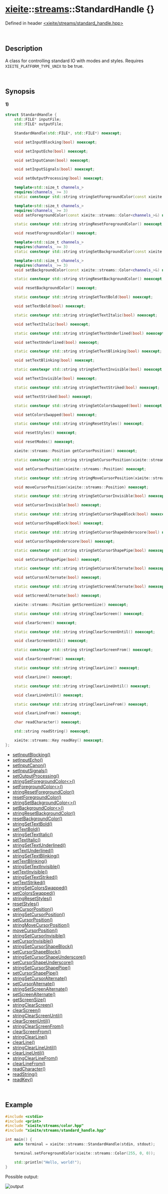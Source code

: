 # [xieite](../../xieite.md)\:\:[streams](../../streams.md)\:\:StandardHandle \{\}
Defined in header [<xieite/streams/standard_handle.hpp>](../../../include/xieite/streams/standard_handle.hpp)

&nbsp;

## Description
A class for controlling standard IO with modes and styles. Requires `XIEITE_PLATFORM_TYPE_UNIX` to be true.

&nbsp;

## Synopsis
#### 1)
```cpp
struct StandardHandle {
    std::FILE* inputFile;
    std::FILE* outputFile;

    StandardHandle(std::FILE*, std::FILE*) noexcept;

    void setInputBlocking(bool) noexcept;

    void setInputEcho(bool) noexcept;

    void setInputCanon(bool) noexcept;

    void setInputSignals(bool) noexcept;

    void setOutputProcessing(bool) noexcept;

    template<std::size_t channels_>
    requires(channels_ >= 3)
    static constexpr std::string stringSetForegroundColor(const xieite::streams::Color<channels_>&) noexcept;

    template<std::size_t channels_>
    requires(channels_ >= 3)
    void setForegroundColor(const xieite::streams::Color<channels_>&) noexcept;

    static constexpr std::string stringResetForegroundColor() noexcept;

    void resetForegroundColor() noexcept;

    template<std::size_t channels_>
    requires(channels_ >= 3)
    static constexpr std::string stringSetBackgroundColor(const xieite::streams::Color<channels_>&) noexcept;

    template<std::size_t channels_>
    requires(channels_ >= 3)
    void setBackgroundColor(const xieite::streams::Color<channels_>&) noexcept;

    static constexpr std::string stringResetBackgroundColor() noexcept;

    void resetBackgroundColor() noexcept;

    static constexpr std::string stringSetTextBold(bool) noexcept;

    void setTextBold(bool) noexcept;

    static constexpr std::string stringSetTextItalic(bool) noexcept;

    void setTextItalic(bool) noexcept;

    static constexpr std::string stringSetTextUnderlined(bool) noexcept;

    void setTextUnderlined(bool) noexcept;

    static constexpr std::string stringSetTextBlinking(bool) noexcept;

    void setTextBlinking(bool) noexcept;

    static constexpr std::string stringSetTextInvisible(bool) noexcept;

    void setTextInvisible(bool) noexcept;

    static constexpr std::string stringSetTextStriked(bool) noexcept;

    void setTextStriked(bool) noexcept;

    static constexpr std::string stringSetColorsSwapped(bool) noexcept;

    void setColorsSwapped(bool) noexcept;

    static constexpr std::string stringResetStyles() noexcept;

    void resetStyles() noexcept;

    void resetModes() noexcept;

    xieite::streams::Position getCursorPosition() noexcept;

    static constexpr std::string stringSetCursorPosition(xieite::streams::Position) noexcept;

    void setCursorPosition(xieite::streams::Position) noexcept;

    static constexpr std::string stringMoveCursorPosition(xieite::streams::Position) noexcept;

    void moveCursorPosition(xieite::streams::Position) noexcept;

    static constexpr std::string stringSetCursorInvisible(bool) noexcept;

    void setCursorInvisible(bool) noexcept;

    static constexpr std::string stringSetCursorShapeBlock(bool) noexcept;

    void setCursorShapeBlock(bool) noexcept;

    static constexpr std::string stringSetCursorShapeUnderscore(bool) noexcept;

    void setCursorShapeUnderscore(bool) noexcept;

    static constexpr std::string stringSetCursorShapePipe(bool) noexcept;

    void setCursorShapePipe(bool) noexcept;

    static constexpr std::string stringSetCursorAlternate(bool) noexcept;

    void setCursorAlternate(bool) noexcept;

    static constexpr std::string stringSetScreenAlternate(bool) noexcept;

    void setScreenAlternate(bool) noexcept;

    xieite::streams::Position getScreenSize() noexcept;

    static constexpr std::string stringClearScreen() noexcept;

    void clearScreen() noexcept;

    static constexpr std::string stringClearScreenUntil() noexcept;

    void clearScreenUntil() noexcept;

    static constexpr std::string stringClearScreenFrom() noexcept;

    void clearScreenFrom() noexcept;

    static constexpr std::string stringClearLine() noexcept;

    void clearLine() noexcept;

    static constexpr std::string stringClearLineUntil() noexcept;

    void clearLineUntil() noexcept;

    static constexpr std::string stringClearLineFrom() noexcept;

    void clearLineFrom() noexcept;

    char readCharacter() noexcept;

    std::string readString() noexcept;

    xieite::streams::Key readKey() noexcept;
};
```
- [setInputBlocking\(\)](./structures/standard_handle/1/set_input_blocking.md)
- [setInputEcho\(\)](./structures/standard_handle/1/set_input_echo.md)
- [setInputCanon\(\)](./structures/standard_handle/1/set_input_canon.md)
- [setInputSignals\(\)](./structures/standard_handle/1/set_input_signals.md)
- [setOutputProcessing\(\)](./structures/standard_handle/1/set_output_processing.md)
- [stringSetForegroundColor\<\>\(\)](./structures/standard_handle/1/string_set_foreground_color.md)
- [setForegroundColor\<\>\(\)](./structures/standard_handle/1/set_foreground_color.md)
- [stringResetForegroundColor\(\)](./structures/standard_handle/1/string_reset_foreground_color.md)
- [resetForegroundColor\(\)](./structures/standard_handle/1/reset_foreground_color.md)
- [stringSetBackgroundColor\<\>\(\)](./structures/standard_handle/1/string_set_background_color.md)
- [setBackgroundColor\<\>\(\)](./structures/standard_handle/1/set_background_color.md)
- [stringResetBackgroundColor\(\)](./structures/standard_handle/1/string_reset_background_color.md)
- [resetBackgroundColor\(\)](./structures/standard_handle/1/reset_background_color.md)
- [stringSetTextBold\(\)](./structures/standard_handle/1/string_set_text_bold.md)
- [setTextBold\(\)](./structures/standard_handle/1/set_text_bold.md)
- [stringSetTextItalic\(\)](./structures/standard_handle/1/string_set_text_italic.md)
- [setTextItalic\(\)](./structures/standard_handle/1/set_text_italic.md)
- [stringSetTextUnderlined\(\)](./structures/standard_handle/1/string_set_text_underlined.md)
- [setTextUnderlined\(\)](./structures/standard_handle/1/set_text_underlined.md)
- [stringSetTextBlinking\(\)](./structures/standard_handle/1/string_set_text_blinking.md)
- [setTextBlinking\(\)](./structures/standard_handle/1/set_text_blinking.md)
- [stringSetTextInvisible\(\)](./structures/standard_handle/1/string_set_text_invisible.md)
- [setTextInvisible\(\)](./structures/standard_handle/1/set_text_visible.md)
- [stringSetTextStriked\(\)](./structures/standard_handle/1/string_set_text_striked.md)
- [setTextStriked\(\)](./structures/standard_handle/1/set_text_striked.md)
- [stringSetColorsSwapped\(\)](./structures/standard_handle/1/string_set_colors_swapped.md)
- [setColorsSwapped\(\)](./structures/standard_handle/1/set_colors_swapped.md)
- [stringResetStyles\(\)](./structures/standard_handle/1/string_reset_styles.md)
- [resetStyles\(\)](./structures/standard_handle/1/reset_styles.md)
- [getCursorPosition\(\)](./structures/standard_handle/1/get_cursor_position.md)
- [stringSetCursorPosition\(\)](./structures/standard_handle/1/string_set_cursor_position.md)
- [setCursorPosition\(\)](./structures/standard_handle/1/set_cursor_position.md)
- [stringMoveCursorPosition\(\)](./structures/standard_handle/1/string_move_cursor_position.md)
- [moveCursorPosition\(\)](./structures/standard_handle/1/move_cursor_position.md)
- [stringSetCursorInvisible\(\)](./structures/standard_handle/1/string_set_cursor_invisible.md)
- [setCursorInvisible\(\)](./structures/standard_handle/1/set_cursor_invisible.md)
- [stringSetCursorShapeBlock\(\)](./structures/standard_handle/1/string_set_cursor_shape_block.md)
- [setCursorShapeBlock\(\)](./structures/standard_handle/1/set_cursor_shape_block.md)
- [stringSetCursorShapeUnderscore\(\)](./structures/standard_handle/1/string_set_cursor_shape_underscore.md)
- [setCursorShapeUnderscore\(\)](./structures/standard_handle/1/set_cursor_shape_underscore.md)
- [stringSetCursorShapePipe\(\)](./structures/standard_handle/1/string_set_cursor_shape_pipe.md)
- [setCursorShapePipe\(\)](./structures/standard_handle/1/set_cursor_shape_pipe.md)
- [stringSetCursorAlternate\(\)](./structures/standard_handle/1/string_set_cursor_alternate.md)
- [setCursorAlternate\(\)](./structures/standard_handle/1/set_cursor_alternate.md)
- [stringSetScreenAlternate\(\)](./structures/standard_handle/1/string_set_screen_alternate.md)
- [setScreenAlternate\(\)](./structures/standard_handle/1/set_screen_alternate.md)
- [getScreenSize\(\)](./structures/standard_handle/1/get_screen_size.md)
- [stringClearScreen\(\)](./structures/standard_handle/1/string_clear_screen.md)
- [clearScreen\(\)](./structures/standard_handle/1/clear_screen.md)
- [stringClearScreenUntil\(\)](./structures/standard_handle/1/string_clear_screen_until.md)
- [clearScreenUntil\(\)](./structures/standard_handle/1/clear_screen_until.md)
- [stringClearScreenFrom\(\)](./structures/standard_handle/1/string_clear_screen_from.md)
- [clearScreenFrom\(\)](./structures/standard_handle/1/clear_screen_from.md)
- [stringClearLine\(\)](./structures/standard_handle/1/string_clear_line.md)
- [clearLine\(\)](./structures/standard_handle/1/clear_line.md)
- [stringClearLineUntil\(\)](./structures/standard_handle/1/string_clear_line_until.md)
- [clearLineUntil\(\)](./structures/standard_handle/1/clear_line_until.md)
- [stringClearLineFrom\(\)](./structures/standard_handle/1/string_clear_line_from.md)
- [clearLineFrom\(\)](./structures/standard_handle/1/clear_line_from.md)
- [readCharacter\(\)](./structures/standard_handle/1/read_character.md)
- [readString\(\)](./structures/standard_handle/1/read_string.md)
- [readKey\(\)](./structures/standard_handle/1/read_key.md)

&nbsp;

## Example
```cpp
#include <cstdio>
#include <print>
#include "xieite/streams/color.hpp"
#include "xieite/streams/standard_handle.hpp"

int main() {
    auto terminal = xieite::streams::StandardHandle(stdin, stdout);

    terminal.setForegroundColor(xieite::streams::Color(255, 0, 0));

    std::println("Hello, world!");
}
```
Possible output:

![output](./structures/standard_handle/1/set_foreground_color.png)
